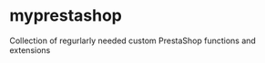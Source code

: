 myprestashop
============

Collection of regurlarly needed custom PrestaShop functions and extensions
